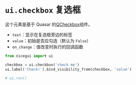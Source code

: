 # `ui.checkbox` 复选框

这个元素是基于 Quasar 的[QCheckbox](https://quasar.dev/vue-components/checkbox)组件。

- `text`：显示在复选框旁边的标签
- `value`：初始是否应勾选（默认为 `False`）
- `on_change`：值改变时执行的回调函数

```python
from nicegui import ui

checkbox = ui.checkbox('check me')
ui.label('Check!').bind_visibility_from(checkbox, 'value')

# ui.run()
```
